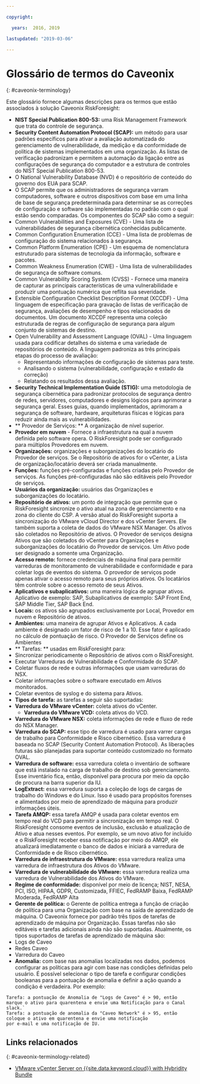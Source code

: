 ```yaml
---

copyright:

  years:  2016, 2019

lastupdated: "2019-03-06"

---
```


# Glossário de termos do Caveonix
{: #caveonix-terminology}

Este glossário fornece algumas descrições para os termos que estão associados à solução Caveonix RiskForesight:

-	**NIST Special Publication 800-53:** uma Risk Management Framework que trata do controle de segurança.
-	**Security Content Automation Protocol (SCAP):** um método para usar padrões específicos para ativar a avaliação automatizada do gerenciamento de vulnerabilidade, da medição e da conformidade de política de sistemas implementados em uma organização. As listas de verificação padronizam e permitem a automação da ligação entre as configurações de segurança do computador e a estrutura de controles do NIST Special Publication 800-53.
  - O National Vulnerability Database (NVD) é o repositório de conteúdo do governo dos EUA para SCAP.
  -	O SCAP permite que os administradores de segurança varram computadores, software e outros dispositivos com base em uma linha de base de segurança predeterminada para determinar se as correções de configuração e software são implementadas no padrão com o qual estão sendo comparadas.
  Os componentes do SCAP são como a seguir:
  -	Common Vulnerabilities and Exposures (CVE) - Uma lista de vulnerabilidades de segurança cibernética conhecidas publicamente.
  -	Common Configuration Enumeration (CCE) - Uma lista de problemas de configuração do sistema relacionados à segurança.
  -	Common Platform Enumeration (CPE) - Um esquema de nomenclatura estruturado para sistemas de tecnologia da informação, software e pacotes.
  -	Common Weakness Enumeration (CWE) - Uma lista de vulnerabilidades de segurança de software comuns.
  -	Common Vulnerability Scoring System (CVSS) - Fornece uma maneira de capturar as principais características de uma vulnerabilidade e produzir uma pontuação numérica que reflita sua severidade.
  -	Extensible Configuration Checklist Description Format (XCCDF) - Uma linguagem de especificação para gravação de listas de verificação de segurança, avaliações de desempenho e tipos relacionados de documentos. Um documento XCCDF representa uma coleção estruturada de regras de configuração de segurança para algum conjunto de sistemas de destino.
  -	Open Vulnerability and Assessment Language (OVAL) - Uma linguagem usada para codificar detalhes do sistema e uma variedade de repositórios de conteúdo. A linguagem padroniza as três principais etapas do processo de avaliação:
      - Representando informações de configuração de sistemas para teste.
      -	Analisando o sistema (vulnerabilidade, configuração e estado da correção)
      -	Relatando os resultados dessa avaliação.
-	**Security Technical Implementation Guide (STIG):** uma metodologia de segurança cibernética para padronizar protocolos de segurança dentro de redes, servidores, computadores e designs lógicos para aprimorar a segurança geral. Esses guias, quando implementados, aprimoram a segurança de software, hardware, arquiteturas físicas e lógicas para reduzir ainda mais as vulnerabilidades.
-	** Provedor de Serviços: **  A organização de nível superior.
-	**Provedor em nuvem** - Fornece a infraestrutura na qual a nuvem definida pelo software opera. O RiskForesight pode ser configurado para múltiplos Provedores em nuvem.
-	**Organizações:** organizações e suborganizações do locatário do Provedor de serviços. Se o Repositório de ativos for o vCenter, a Lista de organização/locatário deverá ser criada manualmente.
-	**Funções:** funções pré-configuradas e funções criadas pelo Provedor de serviços. As funções pré-configuradas não são editáveis pelo Provedor de serviços.
-	**Usuários da organização:** usuários das Organizações e suborganizações do locatário.
-	**Repositório de ativos:** um ponto de integração que permite que o RiskForesight sincronize o ativo atual na zona de gerenciamento e na zona do cliente do CSP. A versão atual do RiskForesight suporta a sincronização do VMware vCloud Director e dos vCenter Servers. Ele também suporta a coleta de dados do VMware NSX Manager. Os ativos são coletados no Repositório de ativos. O Provedor de serviços designa Ativos que são coletados do vCenter para Organizações e suborganizações do locatário do Provedor de serviços. Um Ativo pode ser designado a somente uma Organização.
-	**Acesso remoto:** fornece credenciais de máquina final para permitir varreduras de monitoramento de vulnerabilidade e conformidade e para coletar logs de eventos do sistema. O provedor de serviços pode apenas ativar o acesso remoto para seus próprios ativos. Os locatários têm controle sobre o acesso remoto de seus Ativos.
-	**Aplicativos e subaplicativos:** uma maneira lógica de agrupar ativos. Aplicativo de exemplo: SAP, Subaplicativos de exemplo: SAP Front End, SAP Middle Tier, SAP Back End.
-	**Locais:** os ativos são agrupados exclusivamente por Local, Provedor em nuvem e Repositório de ativos.
-	**Ambientes:** uma maneira de agrupar Ativos e Aplicativos. A cada ambiente é designado um fator de risco de 1 a 10. Esse fator é aplicado no cálculo de pontuação de risco. O Provedor de Serviços define os Ambientes
-	** Tarefas: **  usadas em RiskForesight para:
  -	Sincronizar periodicamente o Repositório de ativos com o RiskForesight.
  -	Executar Varreduras de Vulnerabilidade e Conformidade do SCAP.
  -	Coletar fluxos de rede e outras informações que usam varreduras do NSX.
  -	Coletar informações sobre o software executado em Ativos monitorados.
  -	Coletar eventos de syslog e do sistema para Ativos.
-	**Tipos de tarefa:** as tarefas a seguir são suportadas:
  -	**Varredura do VMware vCenter:** coleta ativos do vCenter.
	- **Varredura do VMware VCD:** coleta ativos do VCD.
  -	**Varredura do VMware NSX:** coleta informações de rede e fluxo de rede do NSX Manager.
  - **Varredura do SCAP:** esse tipo de varredura é usado para varrer cargas de trabalho para Conformidade e Risco cibernético. Essa varredura é baseada no SCAP (Security Content Automation Protocol). As liberações futuras são planejadas para suportar conteúdo customizado no formato OVAL.
  - **Varredura de software:** essa varredura coleta o inventário de software que está instalado na carga de trabalho de destino sob gerenciamento. Esse inventário fica, então, disponível para procura por meio da opção de procura na barra superior da IU.
  - **LogExtract:** essa varredura suporta a coleção de logs de cargas de trabalho do Windows e do Linux. Isso é usado para propósitos forenses e alimentados por meio de aprendizado de máquina para produzir informações úteis.
  - **Tarefa AMQP:** essa tarefa AMQP é usada para coletar eventos em tempo real do VCD para permitir a sincronização em tempo real. O RiskForesight consome eventos de inclusão, exclusão e atualização de Ativo e atua nesses eventos. Por exemplo, se um novo ativo for incluído e o RiskForesight receber essa notificação por meio do AMQP, ele atualizará imediatamente o banco de dados e iniciará a varredura de Conformidade e de Risco cibernético.
  - **Varredura de infraestrutura do VMware:** essa varredura realiza uma varredura de infraestrutura dos Ativos do VMware.
  -	**Varredura de vulnerabilidade do VMware:** essa varredura realiza uma varredura de Vulnerabilidade dos Ativos do VMware.
-	**Regime de conformidade:** disponível por meio de licença; NIST, NESA, PCI, ISO, HIPAA, GDPR, Customizada, FFIEC, FedRAMP Baixa, FedRAMP Moderada, FedRAMP Alta
-	**Gerente de política:** o Gerente de política entrega a função de criação de política para uma Organização com base na saída de aprendizado de máquina. O Caveonix fornece por padrão três tipos de tarefas de aprendizado de máquina por Organização. Essas tarefas não são editáveis e tarefas adicionais ainda não são suportadas. Atualmente, os tipos suportados de tarefas de aprendizado de máquina são:
  -	Logs de Caveo
  -	Redes Caveo
  -	Varredura do Caveo
-	**Anomalia:** com base nas anomalias localizadas nos dados, podemos configurar as políticas para agir com base nas condições definidas pelo usuário. É possível selecionar o tipo de tarefa e configurar condições booleanas para a pontuação de anomalia e definir a ação quando a condição é verdadeira. Por exemplo:
```
Tarefa: a pontuação de Anomalia de "Logs de Caveo" é > 90, então marque o ativo para quarentena e envie uma Notificação para o Canal slack.`
Tarefa: a pontuação de anomalia da "Caveo Network" é > 95, então coloque o ativo em quarentena e envie uma notificação
por e-mail e uma notificação de IU.
```

## Links relacionados
{: #caveonix-terminology-related}

* [VMware vCenter Server on {{site.data.keyword.cloud}} with Hybridity Bundle](/docs/services/vmwaresolutions/archiref/vcs?topic=vmware-solutions-vcs-hybridity-intro)
